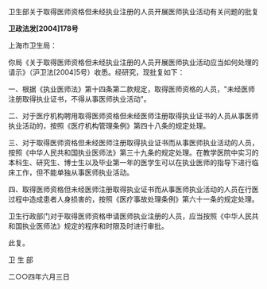 卫生部关于取得医师资格但未经执业注册的人员开展医师执业活动有关问题的批复

**卫政法发\[2004\]178号**

上海市卫生局：

你局《关于取得医师资格但未经执业注册的人员开展医师执业活动应当如何处理的请示》（沪卫法\[2004\]5号）收悉。经研究，现批复如下：

一、根据《执业医师法》第十四条第二款规定，取得医师资格的人员，"未经医师注册取得执业证书，不得从事医师执业活动"。

二、对于医疗机构聘用取得医师资格但未经医师注册取得执业证书的人员从事医师执业活动的，按照《医疗机构管理条例》第四十八条的规定处理。

三、对于取得医师资格但未经医师注册取得执业证书而从事医师执业活动的人员，按照《中华人民共和国执业医师法》第三十九条的规定处理。在教学医院中实习的本科生、研究生、博士生以及毕业第一年的医学生可以在执业医师的指导下进行临床工作，但不能单独从事医师执业活动。

四、取得医师资格但未经医师注册取得执业证书而从事医师执业活动的人员在行医过程中造成患者人身损害的，按照《医疗事故处理条例》第六十一条的规定处理。

卫生行政部门对于取得医师资格申请医师执业注册的人员，应当按照《中华人民共和国执业医师法》规定的程序和时限及时进行审批。

此复。

卫 生 部

二○○四年六月三日
